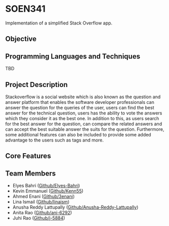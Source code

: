 # SOEN341
Implementation of a simplified Stack Overflow app. 

## Objective

## Programming Languages and Techniques 
TBD


## Project Description
Stackoverflow is a social website which is also known as the question and answer platform that enables the software developer professionals can answer the question for the queries of the user, users can find the best answer for the technical question, users has the ability to vote the answers which they consider it as the best one. In addition to this, as users search for the best answer for the question, can compare the related answers and can accept the best suitable answer the suits for the question. Furthermore, some additional features can also be included to provide some added advantage to the users such as tags and more.


## Core Features

## Team Members 
* Elyes Bahri ([Github/Elyes-Bahri](https://github.com/elyes-bahri))
* Kevin Emmanuel ([Github/Kenn55](https://github.com/kenn55))
* Ahmed Enani ([Github/3enani](https://github.com/3enani))
* Lina Ismail ([Github/linaism](https://github.com/linaism))
* Anusha Reddy Lattupally ([Github/Anusha-Reddy-Lattupally](https://github.com/Anusha-Reddy-Lattupally))
* Anita Rao ([Github/ani-6292](https://github.com/ani-6292))
* Juhi Rao ([Github/j-5884](https://github.com/j-5844))
